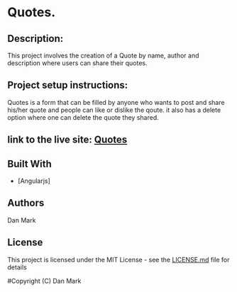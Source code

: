 # Quotes.

## Description: 
This project involves the creation of a Quote by name, author and description  where users can share their quotes.

## Project setup instructions:
Quotes is a form that can be filled by anyone who wants to post and share his/her quote and people can like or dislike the qoute. it also has a delete option where one can delete the quote they shared.

## link to the live site: <a href="https://markdan58.github.io/quotes/"> Quotes <a>

## Built With

* [Angularjs]

## Authors 
Dan Mark

## License
This project is licensed under the MIT License - see the [LICENSE.md](LICENSE.md) file for details

#Copyright (C) 
Dan Mark
